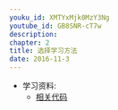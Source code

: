 ```yaml
---
youku_id: XMTYxMjk0MzY3Ng
youtube_id: GB8SNR-cT7w
description: 
chapter: 2
title: 选择学习方法
date: 2016-11-3
---
```

* 学习资料:
  * [相关代码]()
  
